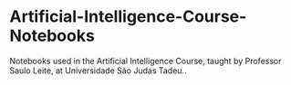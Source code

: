 # Artificial-Intelligence-Course-Notebooks
Notebooks used in the Artificial Intelligence Course, taught by Professor Saulo Leite, at Universidade São Judas Tadeu..
